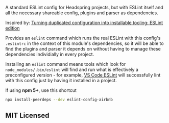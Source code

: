A standard ESLint config for Headspring projects, but with ESLint itself and all the necessary shareable config, plugins and parser as dependencies.

Inspired by: [Turning duplicated configuration into installable tooling: ESLint edition](https://medium.com/@jbscript/config-tools-eslint-c85b6d48f7e2#.vp7g0lf5y)

Provides an `eslint` command which runs the real ESLint with this config's `.eslintrc` in the context of this module's dependencies, so it will be able to find the plugins and parser it depends on without having to manage these dependencies individially in every project.

Installing an `eslint` command means tools which look for `node_modules/.bin/eslint` will find and run what is effectively a preconfigured version - for example, [VS Code ESLint](https://marketplace.visualstudio.com/items?itemName=dbaeumer.vscode-eslint) will successfully lint with this config just by having it installed in a project.

If using **npm 5+**, use this shortcut

  ```sh
  npx install-peerdeps --dev eslint-config-airbnb
  ```

## MIT Licensed